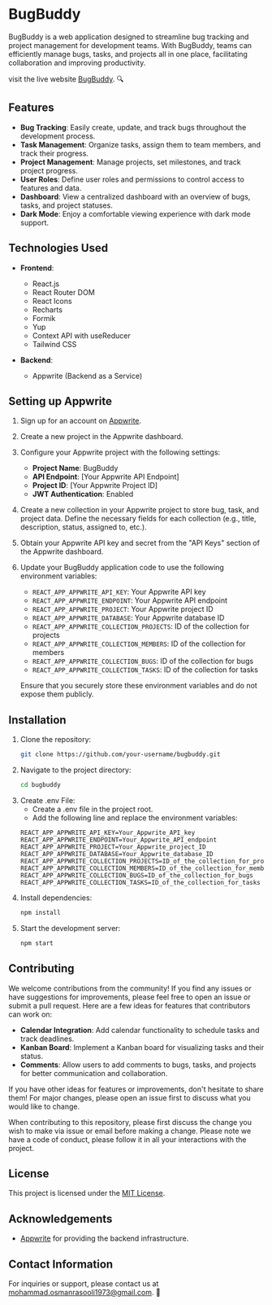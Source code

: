 # BugBuddy

BugBuddy is a web application designed to streamline bug tracking and project management for development teams. With BugBuddy, teams can efficiently manage bugs, tasks, and projects all in one place, facilitating collaboration and improving productivity.

visit the live website [BugBuddy](https://bugbuddy.vercel.app/). 🔍

## Features

- **Bug Tracking**: Easily create, update, and track bugs throughout the development process.
- **Task Management**: Organize tasks, assign them to team members, and track their progress.
- **Project Management**: Manage projects, set milestones, and track project progress.
- **User Roles**: Define user roles and permissions to control access to features and data.
- **Dashboard**: View a centralized dashboard with an overview of bugs, tasks, and project statuses.
- **Dark Mode**: Enjoy a comfortable viewing experience with dark mode support.

## Technologies Used

- **Frontend**:

  - React.js
  - React Router DOM
  - React Icons
  - Recharts
  - Formik
  - Yup
  - Context API with useReducer
  - Tailwind CSS

- **Backend**:
  - Appwrite (Backend as a Service)

## Setting up Appwrite

1. Sign up for an account on [Appwrite](https://appwrite.io/).

2. Create a new project in the Appwrite dashboard.

3. Configure your Appwrite project with the following settings:

   - **Project Name**: BugBuddy
   - **API Endpoint**: [Your Appwrite API Endpoint]
   - **Project ID**: [Your Appwrite Project ID]
   - **JWT Authentication**: Enabled

4. Create a new collection in your Appwrite project to store bug, task, and project data. Define the necessary fields for each collection (e.g., title, description, status, assigned to, etc.).

5. Obtain your Appwrite API key and secret from the "API Keys" section of the Appwrite dashboard.

6. Update your BugBuddy application code to use the following environment variables:

   - `REACT_APP_APPWRITE_API_KEY`: Your Appwrite API key
   - `REACT_APP_APPWRITE_ENDPOINT`: Your Appwrite API endpoint
   - `REACT_APP_APPWRITE_PROJECT`: Your Appwrite project ID
   - `REACT_APP_APPWRITE_DATABASE`: Your Appwrite database ID
   - `REACT_APP_APPWRITE_COLLECTION_PROJECTS`: ID of the collection for projects
   - `REACT_APP_APPWRITE_COLLECTION_MEMBERS`: ID of the collection for members
   - `REACT_APP_APPWRITE_COLLECTION_BUGS`: ID of the collection for bugs
   - `REACT_APP_APPWRITE_COLLECTION_TASKS`: ID of the collection for tasks

   Ensure that you securely store these environment variables and do not expose them publicly.

## Installation

1. Clone the repository:
   ```bash
   git clone https://github.com/your-username/bugbuddy.git
   ```
2. Navigate to the project directory:
   ```bash
   cd bugbuddy
   ```
3. Create .env File:
   - Create a .env file in the project root.
   - Add the following line and replace the environment variables:
   ```env
   REACT_APP_APPWRITE_API_KEY=Your_Appwrite_API_key
   REACT_APP_APPWRITE_ENDPOINT=Your_Appwrite_API_endpoint
   REACT_APP_APPWRITE_PROJECT=Your_Appwrite_project_ID
   REACT_APP_APPWRITE_DATABASE=Your_Appwrite_database_ID
   REACT_APP_APPWRITE_COLLECTION_PROJECTS=ID_of_the_collection_for_projects
   REACT_APP_APPWRITE_COLLECTION_MEMBERS=ID_of_the_collection_for_members
   REACT_APP_APPWRITE_COLLECTION_BUGS=ID_of_the_collection_for_bugs
   REACT_APP_APPWRITE_COLLECTION_TASKS=ID_of_the_collection_for_tasks
   ```
4. Install dependencies:
   ```bash
   npm install
   ```
5. Start the development server:
   ```bash
   npm start
   ```

## Contributing

We welcome contributions from the community! If you find any issues or have suggestions for improvements, please feel free to open an issue or submit a pull request. Here are a few ideas for features that contributors can work on:

- **Calendar Integration**: Add calendar functionality to schedule tasks and track deadlines.
- **Kanban Board**: Implement a Kanban board for visualizing tasks and their status.
- **Comments**: Allow users to add comments to bugs, tasks, and projects for better communication and collaboration.

If you have other ideas for features or improvements, don't hesitate to share them! For major changes, please open an issue first to discuss what you would like to change.

When contributing to this repository, please first discuss the change you wish to make via issue or email before making a change. Please note we have a code of conduct, please follow it in all your interactions with the project.

## License

This project is licensed under the [MIT License](LICENSE).

## Acknowledgements

- [Appwrite](https://appwrite.io/) for providing the backend infrastructure.

## Contact Information

For inquiries or support, please contact us at [mohammad.osmanrasooli1973@gmail.com](mailto:mohammad.osmanrasooli1973@gmail.com). 📧
